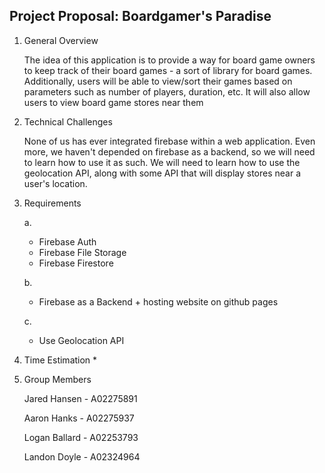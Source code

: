 ## Project Proposal: Boardgamer's Paradise

1. General Overview

    The idea of this application is to provide a way for board game owners to keep track of their board games - a sort of library for board games. Additionally, users will be able to view/sort their games based on parameters such as number of players, duration, etc. It will also allow users to view board game stores near them

2. Technical Challenges

    None of us has ever integrated firebase within a web application. Even more, we haven't depended on firebase as a backend, so we will need to learn how to use it as such. We will need to learn how to use the geolocation API, along with some API that will display stores near a user's location.

3. Requirements

    a. 
    * Firebase Auth
    * Firebase File Storage
    * Firebase Firestore

    b. 
    * Firebase as a Backend + hosting website on github pages

    c. 
    * Use Geolocation API

4. Time Estimation
    * 

5. Group Members

    Jared Hansen - A02275891

    Aaron Hanks - A02275937

    Logan Ballard - A02253793

    Landon Doyle - A02324964
